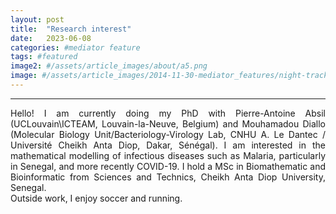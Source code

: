 ```yaml
---
layout: post
title:  "Research interest"
date:   2023-06-08 
categories: #mediator feature
tags: #featured
image2: #/assets/article_images/about/a5.png
image: #/assets/article_images/2014-11-30-mediator_features/night-track.JPG
---
```


---
<p align="justify">
Hello! I am currently doing my PhD with Pierre-Antoine Absil (UCLouvain\ICTEAM, Louvain-la-Neuve, Belgium) and Mouhamadou Diallo (Molecular Biology Unit/Bacteriology-Virology Lab, CNHU A. Le Dantec / Université Cheikh Anta Diop, Dakar, Sénégal).
I am interested in the mathematical modelling of infectious diseases such as Malaria, particularly in Senegal, and more recently COVID-19. I hold a MSc in Biomathematic and Bioinformatic from Sciences and Technics, Cheikh Anta Diop University, Senegal. 
<br>Outside work, I enjoy soccer and running.
</p>

